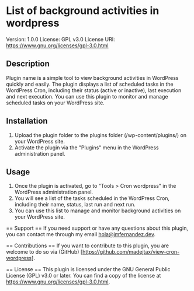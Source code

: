 # List of background activities in wordpress

Version: 1.0.0
License: GPL v3.0
License URI: https://www.gnu.org/licenses/gpl-3.0.html

## Description
Plugin name is a simple tool to view background activities in WordPress quickly and easily. The plugin displays a list of scheduled tasks in the WordPress Cron, including their status (active or inactive), last execution and next execution. You can use this plugin to monitor and manage scheduled tasks on your WordPress site.

## Installation
1. Upload the plugin folder to the plugins folder (/wp-content/plugins/) on your WordPress site.
2. Activate the plugin via the "Plugins" menu in the WordPress administration panel.

## Usage
1. Once the plugin is activated, go to "Tools > Cron wordpress" in the WordPress administration panel.
2. You will see a list of the tasks scheduled in the WordPress Cron, including their name, status, last run and next run.
3. You can use this list to manage and monitor background activities on your WordPress site.

== Support ==
If you need support or have any questions about this plugin, you can contact me through my email hola@jmfernandez.dev.

== Contributions ==
If you want to contribute to this plugin, you are welcome to do so via (GitHub) [https://github.com/madejtax/view-cron-wordpress].

== License ==
This plugin is licensed under the GNU General Public License (GPL) v3.0 or later. You can find a copy of the license at https://www.gnu.org/licenses/gpl-3.0.html.
